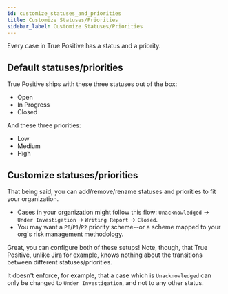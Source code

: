 ```yaml
---
id: customize_statuses_and_priorities
title: Customize Statuses/Priorities
sidebar_label: Customize Statuses/Priorities
---
```


Every case in True Positive has a status and a priority.

## Default statuses/priorities

True Positive ships with these three statuses out of the box:

- Open
- In Progress
- Closed

And these three priorities:

- Low
- Medium
- High

## Customize statuses/priorities

That being said, you can add/remove/rename statuses and priorities to fit your organization.

- Cases in your organization might follow this flow: `Unacknowledged` -> `Under Investigation` -> `Writing Report` -> `Closed`.
- You may want a `P0`/`P1`/`P2` priority scheme--or a scheme mapped to your org's risk management methodology.

Great, you can configure both of these setups! Note, though, that True Positive, unlike Jira for example, knows nothing about the transitions between different statuses/priorities.

It doesn't enforce, for example, that a case which is `Unacknowledged` can only be changed to `Under Investigation`, and not to any other status.

